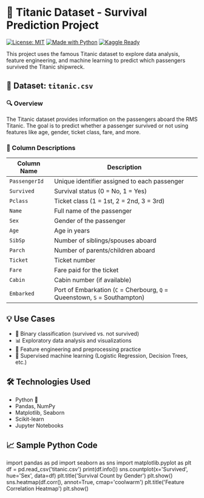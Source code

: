# 🚢 Titanic Dataset - Survival Prediction Project

[![License: MIT](https://img.shields.io/badge/License-MIT-yellow.svg)](LICENSE)
[![Made with Python](https://img.shields.io/badge/Made%20with-Python-blue?logo=python)](https://www.python.org/)
[![Kaggle Ready](https://img.shields.io/badge/Kaggle-Compatible-blue)]()

This project uses the famous Titanic dataset to explore data analysis, feature engineering, and machine learning to predict which passengers survived the Titanic shipwreck.


## 📁 Dataset: `titanic.csv`

### 🔍 Overview

The Titanic dataset provides information on the passengers aboard the RMS Titanic. The goal is to predict whether a passenger survived or not using features like age, gender, ticket class, fare, and more.


### 🧾 Column Descriptions

| Column Name   | Description |
|---------------|-------------|
| `PassengerId` | Unique identifier assigned to each passenger |
| `Survived`    | Survival status (0 = No, 1 = Yes) |
| `Pclass`      | Ticket class (1 = 1st, 2 = 2nd, 3 = 3rd) |
| `Name`        | Full name of the passenger |
| `Sex`         | Gender of the passenger |
| `Age`         | Age in years |
| `SibSp`       | Number of siblings/spouses aboard |
| `Parch`       | Number of parents/children aboard |
| `Ticket`      | Ticket number |
| `Fare`        | Fare paid for the ticket |
| `Cabin`       | Cabin number (if available) |
| `Embarked`    | Port of Embarkation (`C` = Cherbourg, `Q` = Queenstown, `S` = Southampton) |
## 💡 Use Cases
- 🎯 Binary classification (survived vs. not survived)
- 📊 Exploratory data analysis and visualizations
- 🧠 Feature engineering and preprocessing practice
- 🤖 Supervised machine learning (Logistic Regression, Decision Trees, etc.)
## 🛠️ Technologies Used
- Python 🐍
- Pandas, NumPy
- Matplotlib, Seaborn
- Scikit-learn
- Jupyter Notebooks
## 📈 Sample Python Code
import pandas as pd
import seaborn as sns
import matplotlib.pyplot as plt
df = pd.read_csv('titanic.csv')
print(df.info())
sns.countplot(x='Survived', hue='Sex', data=df)
plt.title('Survival Count by Gender')
plt.show()
sns.heatmap(df.corr(), annot=True, cmap='coolwarm')
plt.title('Feature Correlation Heatmap')
plt.show()
